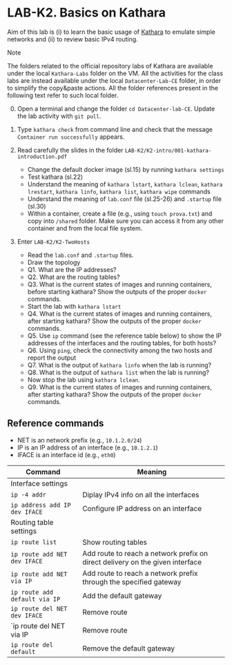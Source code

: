 # LAB-K2. Basics on Kathara

Aim of this lab is (i) to learn the basic usage of [Kathara](https://www.kathara.org) to emulate simple networks and (ii) to review basic IPv4 routing. 
>[!NOTE]
>The folders related to the official repository labs of Kathara are available under the local `Kathara-Labs` folder on the VM. 
All the activities for the class labs are instead available under the  local `Datacenter-Lab-CE` folder, in order to simplify the copy&paste actions. All the folder references present in the following text refer to such local folder.

0. Open a terminal and change the folder `cd Datacenter-lab-CE`. Update the lab activity with `git pull`.

1. Type `kathara check` from command line and check that the message `Container run successfully` appears. 
2. Read carefully the slides in the folder `LAB-K2/K2-intro/001-kathara-introduction.pdf`
   * Change the default docker image (sl.15) by running `kathara settings`
   * Test kathara (sl.22)
   * Understand the meaning of ``kathara lstart``, ``kathara lclean``, ``kathara lrestart``, ``kathara linfo``, `kathara list`, `kathara wipe` commands
   * Understand the meaning of `lab.conf` file (sl.25-26) and `.startup` file (sl.30)
   * Within a container, create a file (e.g., using `touch prova.txt`) and copy into `/shared` folder. Make sure you can access it from any other container and from the local file system.
3. Enter `LAB-K2/K2-TwoHosts` 
   * Read the `lab.conf` and `.startup` files. 
   * Draw the topology 
   * Q1. What are the IP addresses?
   * Q2. What are the routing tables?
   * Q3. What is the current states of images and running containers, before starting kathara? Show the outputs of the proper `docker` commands.
   * Start the lab with `kathara lstart`
   * Q4. What is the current states of images and running containers, after starting kathara? Show the outputs of the proper `docker` commands.
   * Q5. Use `ip` command (see the reference table below) to show the IP addresses of the interfaces and the routing tables, for both hosts? 
   * Q6. Using `ping`, check the connectivity among the two hosts and report the output
   * Q7. What is the output of `kathara linfo` when the lab is running?
   * Q8. What is the output of `kathara list` when the lab is running?
   * Now stop the lab using `kathara lclean`.
   * Q9. What is the current states of images and running containers, after starting kathara? Show the outputs of the proper `docker` commands.

## Reference commands

* NET is an network prefix (e.g., `10.1.2.0/24`)
* IP is an IP address of an interface (e.g., `10.1.2.1`)
* IFACE is an interface id (e.g., `eth0`)

| Command | Meaning |
|----| ----|
| Interface settings|
| `ip -4 addr`| Diplay IPv4 info on all the interfaces|
| `ip address add IP dev IFACE` | Configure IP address on an interface|
| Routing table settings |
| `ip route list`| Show routing tables |
| `ip route add NET dev IFACE` | Add route to reach a network prefix on direct delivery on the given interface|
| `ip route add NET via IP`| Add route to reach a network prefix through the specified gateway|
| `ip route add default via IP` | Add the default  gateway|
| `ip route del NET dev IFACE`| Remove route |
| `ip route del NET via IP| Remove route|
| `ip route del default` | Remove the default gateway|



   


